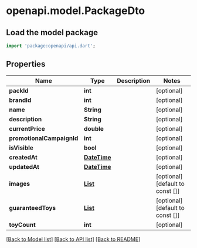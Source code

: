 # openapi.model.PackageDto

## Load the model package
```dart
import 'package:openapi/api.dart';
```

## Properties
Name | Type | Description | Notes
------------ | ------------- | ------------- | -------------
**packId** | **int** |  | [optional] 
**brandId** | **int** |  | [optional] 
**name** | **String** |  | [optional] 
**description** | **String** |  | [optional] 
**currentPrice** | **double** |  | [optional] 
**promotionalCampaignId** | **int** |  | [optional] 
**isVisible** | **bool** |  | [optional] 
**createdAt** | [**DateTime**](DateTime.md) |  | [optional] 
**updatedAt** | [**DateTime**](DateTime.md) |  | [optional] 
**images** | [**List<ImageDto>**](ImageDto.md) |  | [optional] [default to const []]
**guaranteedToys** | [**List<ToyDto>**](ToyDto.md) |  | [optional] [default to const []]
**toyCount** | **int** |  | [optional] 

[[Back to Model list]](../README.md#documentation-for-models) [[Back to API list]](../README.md#documentation-for-api-endpoints) [[Back to README]](../README.md)


